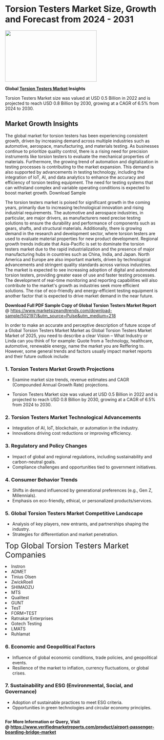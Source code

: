 <H1>Torsion Testers Market Size, Growth and Forecast from 2024 - 2031</H1><img class="aligncenter size-medium wp-image-584254" src="https://thirdeyenews.in/wp-content/uploads/2024/09/Global-Market-Research-300x168.jpeg" alt="" width="300" height="168" /><p><strong>Global&nbsp;<a href="https://www.marketsizeandtrends.com/download-sample/502197/&amp;utm_source=Pulse&amp;utm_medium=218">Torsion Testers Market</a> Insights</strong></p><p>Torsion Testers Market size was valued at USD 0.5 Billion in 2022 and is projected to reach USD 0.8 Billion by 2030, growing at a CAGR of 6.5% from 2024 to 2030.</p><p><h2>Market Growth Insights</h2> <p>The global market for torsion testers has been experiencing consistent growth, driven by increasing demand across multiple industries such as automotive, aerospace, manufacturing, and materials testing. As businesses continue to prioritize quality control, there is a rising need for precision instruments like torsion testers to evaluate the mechanical properties of materials. Furthermore, the growing trend of automation and digitalization in testing processes is contributing to the market expansion. This demand is also supported by advancements in testing technology, including the integration of IoT, AI, and data analytics to enhance the accuracy and efficiency of torsion testing equipment. The need for testing systems that can withstand complex and variable operating conditions is expected to boost market growth. Download Sample</p> <p>The torsion testers market is poised for significant growth in the coming years, primarily due to increasing technological innovation and rising industrial requirements. The automotive and aerospace industries, in particular, are major drivers, as manufacturers need precise testing solutions to ensure the durability and performance of components such as gears, shafts, and structural materials. Additionally, there is growing demand in the research and development sector, where torsion testers are used to evaluate material properties for new product development. Regional growth trends indicate that Asia-Pacific is set to dominate the torsion testers market due to the rapid industrialization and the presence of major manufacturing hubs in countries such as China, India, and Japan. North America and Europe are also important markets, driven by technological advancements and stringent quality standards across various industries. The market is expected to see increasing adoption of digital and automated torsion testers, providing greater ease of use and faster testing processes. The development of real-time monitoring and reporting capabilities will also contribute to the market's growth as industries seek more efficient solutions. The rise of eco-friendly and energy-efficient testing equipment is another factor that is expected to drive market demand in the near future. </p><p><span class=""><strong>Download Full PDF Sample Copy of Global Torsion Testers Market Report</strong> @ <a href="https://www.marketsizeandtrends.com/download-sample/502197/&amp;utm_source=Pulse&amp;utm_medium=218" target="_blank">https://www.marketsizeandtrends.com/download-sample/502197/&amp;utm_source=Pulse&amp;utm_medium=218</a></span></p><p>In order to make an accurate and perceptive description of future scope of a Global&nbsp;Torsion Testers Market Market as Global&nbsp;Torsion Testers Market Market of 2025, you need to describe a clear Vision &ndash; What Industry or Linda can you think of for example: Quote from a Technology, healthcare, automotive, renewable energy, name the market you are Reffering to. However, some general trends and factors usually impact market reports and their future outlook include:</p><h3>1.&nbsp;<strong>Torsion Testers Market Growth Projections</strong></h3><ul><li>Examine market size trends, revenue estimates and CAGR (Compounded Annual Growth Rate) projections.</li><li><p>Torsion Testers Market size was valued at USD 0.5 Billion in 2022 and is projected to reach USD 0.8 Billion by 2030, growing at a CAGR of 6.5% from 2024 to 2030.</p></li></ul><h3>2.&nbsp;<strong>Torsion Testers Market Technological Advancements</strong></h3><ul><li>Integration of AI, IoT, blockchain, or automation in the industry.</li><li>Innovations driving cost reductions or improving efficiency.</li></ul><h3>3.&nbsp;<strong>Regulatory and Policy Changes</strong></h3><ul><li>Impact of global and regional regulations, including sustainability and carbon-neutral goals.</li><li>Compliance challenges and opportunities tied to government initiatives.</li></ul><h3>4.&nbsp;<strong>Consumer Behavior Trends</strong></h3><ul><li>Shifts in demand influenced by generational preferences (e.g., Gen Z, Millennials).</li><li>Emphasis on eco-friendly, ethical, or personalized products/services.</li></ul><h3>5.&nbsp;<strong>Global Torsion Testers Market Competitive Landscape</strong></h3><ul><li>Analysis of key players, new entrants, and partnerships shaping the industry.</li><li>Strategies for differentiation and market penetration.</li></ul><p data-pm-slice="1 1 []"><span style="color: inherit; font-family: inherit; font-size: 25px;">Top Global Torsion Testers Market Companies</span></p><div class="" data-test-id=""><p><li>Instron</li><li> ADMET</li><li> Tinius Olsen</li><li> ZwickRoell</li><li> SHIMADZU</li><li> MTS</li><li> Qualitest</li><li> GUNT</li><li> TesT</li><li> FORM+TEST</li><li> Ratnakar Enterprises</li><li> Gotech Testing</li><li> LMATS</li><li> Ruhlamat</li></p></div><h3>6.&nbsp;<strong>Economic and Geopolitical Factors</strong></h3><ul><li>Influence of global economic conditions, trade policies, and geopolitical events.</li><li>Resilience of the market to inflation, currency fluctuations, or global crises.</li></ul><h3>7.&nbsp;<strong>Sustainability and ESG (Environmental, Social, and Governance)</strong></h3><ul><li>Adoption of sustainable practices to meet ESG criteria.</li><li>Opportunities in green technologies and circular economy principles.</li></ul><h2><strong style="font-size: 14px;">For More Information or Query, Visit @&nbsp;</strong><a style="background-color: #ffffff; font-size: 14px;" href="https://www.marketsizeandtrends.com/report/torsion-testers-market/" target="_blank">https://www.verifiedmarketreports.com/product/airport-passenger-boarding-bridge-market</a></h2>
